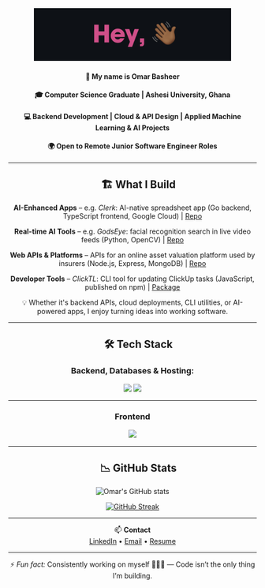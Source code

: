 <div id="user-content-toc" align="center">

<img width=400px src="img/hey.png" />

#### 🙂 My name is **Omar Basheer**
#### 🎓 Computer Science Graduate | Ashesi University, Ghana
#### 💻 Backend Development | Cloud & API Design | Applied Machine Learning & AI Projects
#### 🌍 Open to Remote Junior Software Engineer Roles

---

<!-- 🚀 WHAT I BUILD -->
<div id="user-content-toc">
  <ul style="list-style: none;">
    <summary>
      <h2>🏗️ What I Build</h2>
    </summary>
  </ul>
</div>

**AI-Enhanced Apps** – e.g. *Clerk*: AI-native spreadsheet app (Go backend, TypeScript frontend, Google Cloud) | [Repo](https://github.com/ClerkOS)

**Real-time AI Tools** – e.g. *GodsEye*: facial recognition search in live video feeds (Python, OpenCV) | [Repo](https://github.com/omar-basheer/GodsEye)

**Web APIs & Platforms** – APIs for an online asset valuation platform used by insurers (Node.js, Express, MongoDB) | [Repo](https://github.com/redpear-national/davp-backend)

**Developer Tools** – *ClickTL*: CLI tool for updating ClickUp tasks (JavaScript, published on npm) |  [Package](https://www.npmjs.com/package/clickctl?activeTab=readme)

💡 Whether it's backend APIs, cloud deployments, CLI utilities, or AI-powered apps, I enjoy turning ideas into working software.

---

<!-- 🛠 TECH STACK -->
<div id="user-content-toc">
  <ul style="list-style: none;">
    <summary>
      <h2>🛠 Tech Stack</h2>
    </summary>
  </ul>
</div>

### Backend, Databases & Hosting:
<img src="https://skillicons.dev/icons?i=go,python,django,express,tensorflow,pytorch&perline=10" />  
<img src="https://skillicons.dev/icons?i=mongodb,postgres,mysql,firebase,gcp,azure&perline=10" />

---

### Frontend
<img src="https://skillicons.dev/icons?i=react,js,ts,html&perline=10" />

---

<!-- 📊 GITHUB STATS -->
<div id="user-content-toc">
  <ul style="list-style: none;">
    <summary>
      <h2>📉 GitHub Stats</h2>
    </summary>
  </ul>
</div>

<img alt="Omar's GitHub stats" width="406" src="https://github-readme-stats.vercel.app/api?username=omar-basheer&custom_title=Github+Stats&bg_color=0D1117&hide_border=true&show_icons=true&text_color=E0438A&title_color=4141EE&icon_color=00AEFF">

<a href="https://git.io/streak-stats"><img src="https://github-readme-streak-stats.herokuapp.com?user=omar-basheer&background=0D1117&dates=4141EE&currStreakNum=E0438A&currStreakLabel=4141EE&ring=4141EE&sideNums=E0438A&sideLabels=4141EE&fire=E0438A&border=090A1E&stroke=EBEBEB" alt="GitHub Streak" /></a>

---

📫 **Contact**  
[LinkedIn](https://www.linkedin.com/in/o-basheer/) • [Email](mailto:omasheer@gmail.com) • [Resume](https://drive.google.com/file/d/1xezX8IZSNcF9iRRNBfTQEVGgUXLQ0Z9x/view?usp=sharing)

---

⚡ *Fun fact:* ️Consistently working on myself 🧘🏾‍♂️ — Code isn’t the only thing I’m building.

</div>
